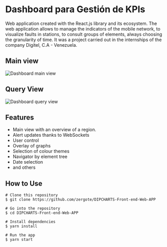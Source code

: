 # Dashboard para Gestión de KPIs

Web application created with the React.js library and its ecosystem. The web application allows to manage the indicators of the mobile network, to visualize faults in stations, to consult groups of elements, always choosing the granularity of time. It was a project carried out in the internships of the company Digitel, C.A - Venezuela.

## Main view
![Dashboard main view](https://github.com/zergote/DIPCHARTS-Front-end-Web-APP/blob/master/screen%20captures/Dashboard_Principal.png "Dashboard main view")

## Query View
![Dashboard query view](https://github.com/zergote/DIPCHARTS-Front-end-Web-APP/blob/master/screen%20captures/Dashboard_Consultas.png "Dashboard query view")

## Features
- Main view with an overview of a region.
- Alert updates thanks to WebSockets
- User control
- Overlay of graphs
- Selection of colour themes
- Navigator by element tree
- Date selection
- and others

## How to Use
```
# Clone this repository
$ git clone https://github.com/zergote/DIPCHARTS-Front-end-Web-APP

# Go into the repository
$ cd DIPCHARTS-Front-end-Web-APP

# Install dependencies
$ yarn install

# Run the app
$ yarn start
```
